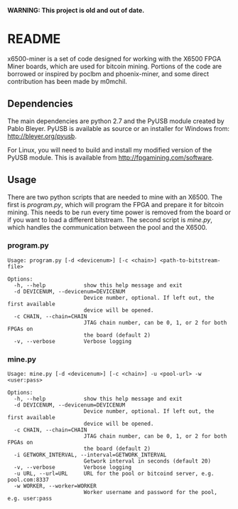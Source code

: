 **WARNING: This project is old and out of date.**

# README
x6500-miner is a set of code designed for working with the X6500 FPGA Miner boards, which are used for bitcoin mining. Portions of the code are borrowed or inspired by poclbm and phoenix-miner, and some direct contribution has been made by m0mchil.

## Dependencies
The main dependencies are python 2.7 and the PyUSB module created by Pablo Bleyer. PyUSB is available as source or an installer for Windows from: http://bleyer.org/pyusb.

For Linux, you will need to build and install my modified version of the PyUSB module. This is available from http://fpgamining.com/software.

## Usage
There are two python scripts that are needed to mine with an X6500. The first is _program.py_, which will program the FPGA and prepare it for bitcoin mining. This needs to be run every time power is removed from the board or if you want to load a different bitstream. The second script is _mine.py_, which handles the communication between the pool and the X6500.

### program.py
```
Usage: program.py [-d <devicenum>] [-c <chain>] <path-to-bitstream-file>

Options:
  -h, --help            show this help message and exit
  -d DEVICENUM, --devicenum=DEVICENUM
                        Device number, optional. If left out, the first available 
						device will be opened.
  -c CHAIN, --chain=CHAIN
                        JTAG chain number, can be 0, 1, or 2 for both FPGAs on
                        the board (default 2)
  -v, --verbose         Verbose logging
```

### mine.py
```
Usage: mine.py [-d <devicenum>] [-c <chain>] -u <pool-url> -w <user:pass>

Options:
  -h, --help            show this help message and exit
  -d DEVICENUM, --devicenum=DEVICENUM
                        Device number, optional. If left out, the first available 
						device will be opened.
  -c CHAIN, --chain=CHAIN
                        JTAG chain number, can be 0, 1, or 2 for both FPGAs on
                        the board (default 2)
  -i GETWORK_INTERVAL, --interval=GETWORK_INTERVAL
                        Getwork interval in seconds (default 20)
  -v, --verbose         Verbose logging
  -u URL, --url=URL     URL for the pool or bitcoind server, e.g. pool.com:8337
  -w WORKER, --worker=WORKER
                        Worker username and password for the pool, e.g. user:pass
```

